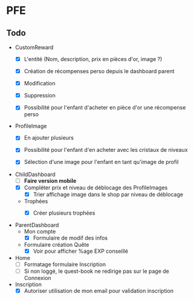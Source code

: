 # PFE

    
## Todo
* CustomReward
    - [X] L'entité (Nom, description, prix en pièces d'or, image ?)
    - [X] Création de récompenses perso depuis le dashboard parent
    - [X] Modification
    - [X] Suppression
    - [X] Possibilité pour l'enfant d'acheter en pièce d'or une récompense perso


    
* ProfileImage
    - [X] En ajouter plusieurs
    - [X] Possibilité pour l'enfant d'en acheter avec les cristaux de niveaux
    - [X] Sélection d'une image pour l'enfant en tant qu'image de profil
    
    
* ChildDashboard
    - [ ] **Faire version mobile**
    - [X] Compléter prix et niveau de déblocage des ProfileImages
        - [X] Trier affichage image dans le shop par niveau de déblocage
    
    - Trophées
        - [x] Créer plusieurs trophées


* ParentDashboard 
    - Mon compte
        - [X] Formulaire de modif des infos
    - Formulaire création Quête
        - [X] Voir pour afficher %age EXP conseillé
        
* Home
    - [ ] Formatage formulaire Inscription
    - [ ] Si non loggé, le quest-book ne redirige pas sur le page de Connexion
    
* Inscription
    - [X] Autoriser utilisation de mon email pour validation inscription